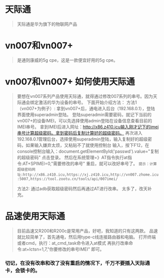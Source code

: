 # 天际通
> 天际通是华为旗下的物联网产品

# vn007和vn007+
>是通则康威的5g cpe，这是一款便宜好用的5g cpe。

# vn007和vn007+ 如何使用天际通
> 要想在vn007系列产品使用天际通，就得通过修改007系列的串号。因为天际通会绑定激活的华为设备的串号。
> 下面开始介绍方法：
> 方法1（vn007+为例子）:
> 拿到vn007+后，通电进入后台（192.168.0.1），登陆界面使用superadmin登陆。
> 登陆superadmin需要密码，就记下当前的vn007+的设备IMEI，可以先选择使用admin登陆在设备信息查看目前的IMEI串号。
> 拿到IMEI后进入网址：http://x86.z410.icu输入刚才记下的imei串号计算超级密码。拿到密码后复制计算好的超级密码。
> 再次进入192.168.0.1管理后台，选择使用superadmin登陆，输入复制好的超级密码，如果输入嫌弃太烦，又粘贴不了就使用控制台
> 输入，按下F12，在console控制台输入：document.getElementById('passwd').value="复制的超级密码"
> 点击登录。
> 然后在系统管理=》AT指令执行at指令:AT+SPIMEI=0,"需要修改的串号"
> 重启，就可以改好串号了。
> ```提示：计算超级密码网址:http://x86.z410.icu,https://xj.z410.icu,http://vn007.zhome.icu:5007,https://tool.zootu.cn/tools/api/007imei/```
>
>方法2:
>通过adb获取超级密码然后再通过AT进行改串。
>太多了，改天补充。

# 品速使用天际通
>目前品速又R200和R200c是常用产品，好吧，我知道的只有这两款。
>品速就比较简单了，首先通电，然后用type-c线连接路由器和电脑。
>打开终端或者cmd，执行：at_cmd_task命令进入at模式
>再执行改串命令:at+lctsn=1,7,"你要修改的串号IMEI" 即可。

### 切记，在没有改串和改了没有重启的情况下，千万不要插入天际通卡，会锁卡的。